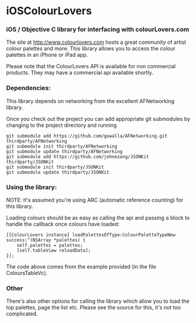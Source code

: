 # iOSColourLovers

### iOS / Objective C library for interfacing with colourLovers.com

The site at http://www.colourlovers.com hosts a great community of artist colour palettes and more.
This library allows you to access the colour palettes in an iPhone or iPad app.

Please note that the ColourLovers API is available for non commercial products. They may have a 
commercial api available shortly.

### Dependencies:
This library depends on networking from the excellent AFNetworking library.

Once you check out the project you can add appropriate git submodules by changing
to the project directory and running

    git submodule add https://github.com/gowalla/AFNetworking.git thirdparty/AFNetworking
    git submodule init thirdparty/AFNetworking
    git submodule update thirdparty/AFNetworking
    git submodule add https://github.com/johnezang/JSONKit thirdparty/JSONKit
    git submodule init thirdparty/JSONKit
    git submodule update thirdparty/JSONKit


### Using the library:

NOTE: It's assumed you're using ARC (automatic reference counting) for this library.

Loading colours should be as easy as calling the api and passing a block to handle the callback once
colours have loaded:

    [[ColourLovers instance] loadPalettesOfType:ColourPaletteTypeNew success:^(NSArray *palettes) {
        self.palettes = palettes;
        [self.tableView reloadData];
    }];

The code above comes from the example provided (in the file ColoursTableVc). 

### Other
There's also other options for calling the library which allow you to load the top palettes, page the list etc.
Please see the source for this, it's not too complicated.
